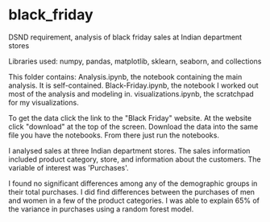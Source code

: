# black_friday
DSND requirement, analysis of black friday sales at Indian department stores

Libraries used:
numpy, pandas, matplotlib, sklearn, seaborn, and collections

This folder contains:
Analysis.ipynb, the notebook containing the main analysis. It is self-contained.
Black-Friday.ipynb, the notebook I worked out most of the analysis and modeling in. 
visualizations.ipynb, the scratchpad for my visualizations.

To get the data click the link to the "Black Friday" website. At the website click "download" at the top of the screen. Download the data into the same file you have the notebooks. From there just run the notebooks. 

I analysed sales at three Indian department stores. The sales information included product category, store, and information about the customers. The variable of interest was 'Purchases'. 

I found no significant differences among any of the demographic groups in their total purchases. I did find differences between the purchases of men and women in a few of the product categories. I was able to explain 65% of the variance in purchases using a random forest model. 


